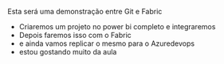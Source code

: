 Esta será uma demonstração entre Git e Fabric

- Criaremos um projeto no power bi completo e integraremos
- Depois faremos isso com o Fabric
- e ainda vamos replicar o mesmo para o Azuredevops
- estou gostando muito da aula
